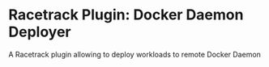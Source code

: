 # Racetrack Plugin: Docker Daemon Deployer

A Racetrack plugin allowing to deploy workloads to remote Docker Daemon
